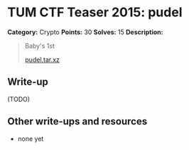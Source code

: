 # TUM CTF Teaser 2015: pudel

**Category:** Crypto
**Points:** 30
**Solves:** 15
**Description:**

> Baby's 1st
> 
> [pudel.tar.xz](pudel.tar.xz)


## Write-up

(TODO)

## Other write-ups and resources

* none yet

